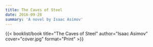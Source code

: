 ```yaml
---
title: The Caves of Steel
date: 2016-09-28
summary: 'A novel by Isaac Asimov'
---
```


{{< booklist/book
title="The Caves of Steel"
author="Isaac Asimov"
cover="cover.jpg"
format="Print" >}}
